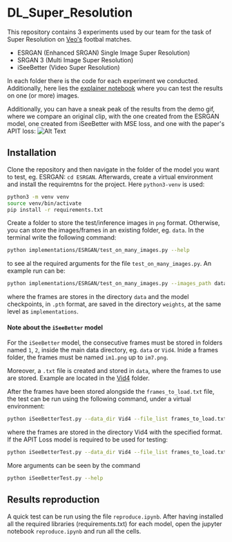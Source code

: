 # DL_Super_Resolution

This repository contains 3 experiments used by our team for the task of Super Resolution on [Veo's](https://www.veo.co/da) footbal matches.
* ESRGAN (Enhanced SRGAN) Single Image Super Resolution) 
* SRGAN 3 (Multi Image Super Resolution)
* iSeeBetter (Video Super Resolution)

In each folder there is the code for each experiment we conducted.
Additionally, here lies the [explainer notebook](https://github.com/haridimos9/DL_Super_Resolution/blob/main/reproduce.ipynb) where you can test the results on one (or more) images.

Additionally, you can have a sneak peak of the results from the demo gif, where we compare an original clip, with the one created from the ESRGAN model, one created from iSeeBetter with MSE loss, and one with the paper's APIT loss:
![Alt Text](https://github.com/haridimos9/DL_Super_Resolution/blob/main/comparison.gif)

## Installation

Clone the repository and then navigate in the folder of the model you want to test, eg. ESRGAN: `cd ESRGAN`. Afterwards, create a virtual environment and install the requiremtns for the project. Here `python3-venv` is used:
```bash
python3 -m venv venv
source venv/bin/activate
pip install -r requirements.txt
```
Create a folder to store the test/inference images in `png` format. Otherwise, you can store the images/frames in an existing folder, eg. `data`.
In the terminal write the following command:
```bash
python implementations/ESRGAN/test_on_many_images.py --help
```
to see al the required arguments for the file `test_on_many_images.py`. An example run can be:
```bash
python implementations/ESRGAN/test_on_many_images.py --images_path data --checkpoint_model weights
```
where the frames are stores in the directory `data` and the model checkpoints, in `.pth` format, are saved in the directory `weights`, at the same level as `implementations`.

#### Note about the `iSeeBetter` model
For the `iSeeBetter` model, the consecutive frames must be stored in folders named `1`, `2`, inside the main data directory, eg. `data` or `Vid4`. Inide a frames folder, the frames must be named `im1.png` up to `im7.png`.

Moreover, a `.txt` file is created and stored in `data`, where the frames to use are stored. Example are located in the [Vid4](https://github.com/haridimos9/DL_Super_Resolution/tree/main/iSeeBetter/Vid4) folder.

After the frames have been stored alongside the `frames_to_load.txt` file, the test can be run using the following command, under a virtual environment:
```bash
python iSeeBetterTest.py --data_dir Vid4 --file_list frames_to_load.txt 
```
where the frames are stored in the directory Vid4 with the specified format.
If the APIT Loss model is required to be used for testing:

```bash
python iSeeBetterTest.py --data_dir Vid4 --file_list frames_to_load.txt --model  netG_epoch_4_1_APITLoss.pth 
```

More arguments can be seen by the command
```bash
python iSeeBetterTest.py --help
```

## Results reproduction
A quick test can be run using the file `reproduce.ipynb`. After having installed all the required libraries (requirements.txt) for each model, open the jupyter notebook `reproduce.ipynb` and run all the cells.
